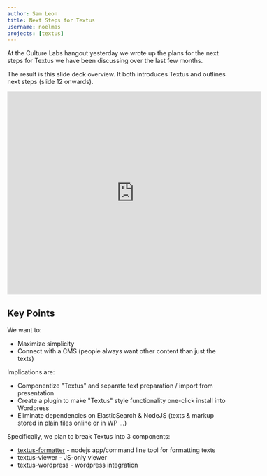 ```yaml
---
author: Sam Leon
title: Next Steps for Textus
username: noelmas
projects: [textus]
---
```


At the Culture Labs hangout yesterday we wrote up the plans for the next steps for Textus we have been discussing over the last few months.

The result is this slide deck overview. It both introduces Textus and outlines next steps (slide 12 onwards).

<iframe src="https://docs.google.com/presentation/d/1OlXIaGgntenmBLNMu0tZYTdrP09TvzZ-R5bpJAgznF4/embed?start=false&loop=false&delayms=3000" frameborder="0" width="580" height="464" allowfullscreen="true" mozallowfullscreen="true" webkitallowfullscreen="true"></iframe>

## Key Points

We want to:

- Maximize simplicity
- Connect with a CMS (people always want other content than just the texts)

Implications are:

- Componentize "Textus" and separate text preparation / import from presentation
- Create a plugin to make "Textus" style functionality one-click install into Wordpress
- Eliminate dependencies on ElasticSearch & NodeJS (texts & markup stored in plain files online or in WP ...)

Specifically, we plan to break Textus into 3 components:

* [textus-formatter][formatter] - nodejs app/command line tool for formatting texts
* textus-viewer - JS-only viewer
* textus-wordpress - wordpress integration

<img src="https://docs.google.com/drawings/d/1S9Hv98LWdcfuG3KjF1qELsZBp-RQ08Ylo3gxaO6tyQg/pub?w=960&amp;h=720" alt="" title="New Architecture" />

[formatter]: https://github.com/CultureLabs/textus-formatter
[viewer]: https://github.com/CultureLabs/textus-viewer
[wordpress]: https://github.com/CultureLabs/textus-wordpress


